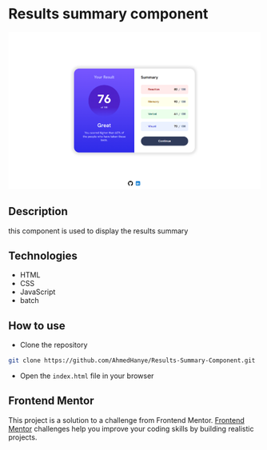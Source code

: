 # Results summary component

![preview](./preview.png)

## Description

this component is used to display the results summary

## Technologies

- HTML
- CSS
- JavaScript
- batch

## How to use

- Clone the repository

```bash
git clone https://github.com/AhmedHanye/Results-Summary-Component.git
```

- Open the `index.html` file in your browser

## Frontend Mentor

This project is a solution to a challenge from Frontend Mentor. [Frontend Mentor](https://www.frontendmentor.io) challenges help you improve your coding skills by building realistic projects.
